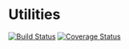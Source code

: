 Utilities
=========
[![Build Status](https://travis-ci.org/niels-nijens/Utilities.png?branch=master)](https://travis-ci.org/AtomicPHP/Utilities)
[![Coverage Status](https://coveralls.io/repos/AtomicPHP/Utilities/badge.png?branch=master)](https://coveralls.io/r/AtomicPHP/Utilities?branch=master)
